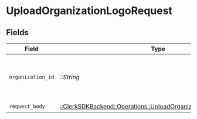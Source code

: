# UploadOrganizationLogoRequest


## Fields

| Field                                                                                                                            | Type                                                                                                                             | Required                                                                                                                         | Description                                                                                                                      |
| -------------------------------------------------------------------------------------------------------------------------------- | -------------------------------------------------------------------------------------------------------------------------------- | -------------------------------------------------------------------------------------------------------------------------------- | -------------------------------------------------------------------------------------------------------------------------------- |
| `organization_id`                                                                                                                | *::String*                                                                                                                       | :heavy_check_mark:                                                                                                               | The ID of the organization for which to upload a logo                                                                            |
| `request_body`                                                                                                                   | [::ClerkSDKBackend::Operations::UploadOrganizationLogoRequestBody](../../models/operations/uploadorganizationlogorequestbody.md) | :heavy_check_mark:                                                                                                               | N/A                                                                                                                              |